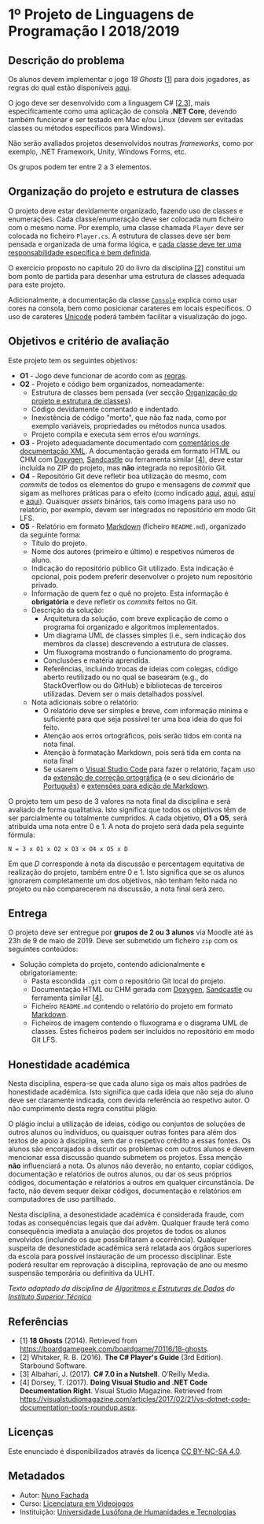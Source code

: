 <!--
1º Projeto de Linguagens de Programação I 2018/2019 (c) by Nuno Fachada

1º Projeto de Linguagens de Programação I 2018/2019 is licensed under a
Creative Commons Attribution-NonCommercial-ShareAlike 4.0 International License.

You should have received a copy of the license along with this
work. If not, see <http://creativecommons.org/licenses/by-nc-sa/4.0/>.
-->

# 1º Projeto de Linguagens de Programação I 2018/2019

## Descrição do problema

Os alunos devem implementar o jogo *18 Ghosts* \[[1][ref1]\] para dois
jogadores, as regras do qual estão disponíveis [aqui][regras].

O jogo deve ser desenvolvido com a linguagem C# \[[2][ref2],[3][ref3]\], mais
especificamente como uma aplicação de consola **.NET Core**, devendo também
funcionar e ser testado em Mac e/ou Linux (devem ser evitadas classes ou
métodos específicos para Windows).

Não serão avaliados projetos desenvolvidos noutras _frameworks_, como por
exemplo, .NET Framework, Unity, Windows Forms, etc.

Os grupos podem ter entre 2 a 3 elementos.

<a name="orgclasses"></a>

## Organização do projeto e estrutura de classes

O projeto deve estar devidamente organizado, fazendo uso de classes e
enumerações. Cada classe/enumeração deve ser colocada num ficheiro com o mesmo
nome. Por exemplo, uma classe chamada `Player` deve ser colocada no ficheiro
`Player.cs`. A estrutura de classes deve ser bem pensada e organizada de uma
forma lógica, e [cada classe deve ter uma responsabilidade específica e bem
definida][SRP].

O exercício proposto no capítulo 20 do livro da disciplina [\[2\]](#ref2)
constitui um bom ponto de partida para desenhar uma estrutura de classes
adequada para este projeto.

Adicionalmente, a documentação da classe [`Console`] explica como usar cores na consola, bem como posicionar carateres em locais específicos. O uso de
carateres [Unicode] poderá também facilitar a visualização do jogo.

<a name="objetivos"></a>

## Objetivos e critério de avaliação

Este projeto tem os seguintes objetivos:

* **O1** - Jogo deve funcionar de acordo com as [regras].
* **O2** - Projeto e código bem organizados, nomeadamente:
  * Estrutura de classes bem pensada (ver secção [Organização do projeto e
    estrutura de classes](#orgclasses)).
  * Código devidamente comentado e indentado.
  * Inexistência de código "morto", que não faz nada, como por exemplo
    variáveis, propriedades ou métodos nunca usados.
  * Projeto compila e executa sem erros e/ou *warnings*.
* **O3** - Projeto adequadamente documentado com
  [comentários de documentação XML][XML]. A documentação gerada em formato HTML
  ou CHM com [Doxygen], [Sandcastle] ou ferramenta similar \[[4][ref4]\], deve
  estar incluída no ZIP do projeto, mas **não** integrada no repositório Git.
* **O4** - Repositório Git deve refletir boa utilização do mesmo, com *commits*
  de todos os elementos do grupo e mensagens de *commit* que sigam as melhores
  práticas para o efeito (como indicado
  [aqui](https://chris.beams.io/posts/git-commit/),
  [aqui](https://gist.github.com/robertpainsi/b632364184e70900af4ab688decf6f53),
  [aqui](https://github.com/erlang/otp/wiki/writing-good-commit-messages) e
  [aqui](https://stackoverflow.com/questions/2290016/git-commit-messages-50-72-formatting)).
  Quaisquer *assets* binários, tais como imagens para uso no relatório,
  por exemplo, devem ser integrados no repositório em modo Git LFS.
* **O5** - Relatório em formato [Markdown] (ficheiro `README.md`), organizado
  da seguinte forma:
  * Título do projeto.
  * Nome dos autores (primeiro e último) e respetivos números de aluno.
  * Indicação do repositório público Git utilizado. Esta indicação é opcional,
    pois podem preferir desenvolver o projeto num repositório privado.
  * Informação de quem fez o quê no projeto. Esta informação é **obrigatória**
    e deve refletir os *commits* feitos no Git.
  * Descrição da solução:
    * Arquitetura da solução, com breve explicação de como o programa foi
      organizado e algoritmos implementados.
    * Um diagrama UML de classes simples (i.e., sem indicação dos membros da
      classe) descrevendo a estrutura de classes.
    * Um fluxograma mostrando o funcionamento do programa.
    * Conclusões e matéria aprendida.
    * Referências, incluindo trocas de ideias com colegas, código aberto
      reutilizado ou no qual se basearam (e.g., do StackOverflow ou do GitHub)
      e bibliotecas de terceiros utilizadas. Devem ser o mais detalhados
      possível.
  * Nota adicionais sobre o relatório:
    * O relatório deve ser simples e breve, com informação mínima e suficiente
      para que seja possível ter uma boa ideia do que foi feito.
    * Atenção aos erros ortográficos, pois serão tidos em conta na nota final.
    * Atenção à formatação Markdown, pois será tida em conta na nota final
    * Se usarem o [Visual Studio Code] para fazer o relatório, façam uso da
      [extensão de correção ortográfica][VSCodeSpellCheck]
      (e o seu dicionário de [Português][VSCodeSpellCheckPT]) e [extensões para
      edição de Markdown][VSCodeMarkdown].

O projeto tem um peso de 3 valores na nota final da disciplina e será avaliado
de forma qualitativa. Isto significa que todos os objetivos têm de ser
parcialmente ou totalmente cumpridos. A cada objetivo, **O1** a **O5**, será
atribuída uma nota entre 0 e 1. A nota do projeto será dada pela seguinte
fórmula:

`N = 3 x O1 x O2 x O3 x O4 x O5 x D`

Em que *D* corresponde à nota da discussão e percentagem equitativa de
realização do projeto, também entre 0 e 1. Isto significa que se os alunos
ignorarem completamente um dos objetivos, não tenham feito nada no projeto ou
não comparecerem na discussão, a nota final será zero.

## Entrega

O projeto deve ser entregue por **grupos de 2 ou 3 alunos** via Moodle até às
23h de 9 de maio de 2019. Deve ser submetido um ficheiro `zip` com os seguintes
conteúdos:

* Solução completa do projeto, contendo adicionalmente e obrigatoriamente:
  * Pasta escondida `.git` com o repositório Git local do projeto.
  * Documentação HTML ou CHM gerada com [Doxygen], [Sandcastle] ou ferramenta
    similar \[[4][ref4]\].
  * Ficheiro `README.md` contendo o relatório do projeto em formato [Markdown].
  * Ficheiros de imagem contendo o fluxograma e o diagrama UML de classes.
    Estes ficheiros podem ser incluídos no repositório em modo Git LFS.

## Honestidade académica

Nesta disciplina, espera-se que cada aluno siga os mais altos padrões de
honestidade académica. Isto significa que cada ideia que não seja do
aluno deve ser claramente indicada, com devida referência ao respetivo
autor. O não cumprimento desta regra constitui plágio.

O plágio inclui a utilização de ideias, código ou conjuntos de soluções
de outros alunos ou indivíduos, ou quaisquer outras fontes para além
dos textos de apoio à disciplina, sem dar o respetivo crédito a essas
fontes. Os alunos são encorajados a discutir os problemas com outros
alunos e devem mencionar essa discussão quando submetem os projetos.
Essa menção **não** influenciará a nota. Os alunos não deverão, no
entanto, copiar códigos, documentação e relatórios de outros alunos, ou dar os
seus próprios códigos, documentação e relatórios a outros em qualquer
circunstância. De facto, não devem sequer deixar códigos, documentação e
relatórios em computadores de uso partilhado.

Nesta disciplina, a desonestidade académica é considerada fraude, com
todas as consequências legais que daí advêm. Qualquer fraude terá como
consequência imediata a anulação dos projetos de todos os alunos envolvidos
(incluindo os que possibilitaram a ocorrência). Qualquer suspeita de
desonestidade académica será relatada aos órgãos superiores da escola
para possível instauração de um processo disciplinar. Este poderá
resultar em reprovação à disciplina, reprovação de ano ou mesmo suspensão
temporária ou definitiva da ULHT.

*Texto adaptado da disciplina de [Algoritmos e
Estruturas de Dados][aed] do [Instituto Superior Técnico][ist]*

## Referências

* <a name="ref1">\[1\]</a> **18 Ghosts** (2014). Retrieved from
  <https://boardgamegeek.com/boardgame/70116/18-ghosts>.
* <a name="ref2">\[2\]</a> Whitaker, R. B. (2016). **The C# Player's Guide**
  (3rd Edition). Starbound Software.
* <a name="ref3">\[3\]</a> Albahari, J. (2017). **C# 7.0 in a Nutshell**.
  O’Reilly Media.
* <a name="ref4">\[4\]</a> Dorsey, T. (2017). **Doing Visual Studio and .NET
  Code Documentation Right**. Visual Studio Magazine. Retrieved from
  <https://visualstudiomagazine.com/articles/2017/02/21/vs-dotnet-code-documentation-tools-roundup.aspx>.

## Licenças

Este enunciado é disponibilizados através da licença [CC BY-NC-SA 4.0][].

## Metadados

* Autor: [Nuno Fachada][]
* Curso:  [Licenciatura em Videojogos][lamv]
* Instituição: [Universidade Lusófona de Humanidades e Tecnologias][ULHT]

[ref1]:#ref1
[ref2]:#ref2
[ref3]:#ref3
[ref4]:#ref4
[ref5]:#ref5
[regras]:https://boardgamegeek.com/file/download_redirect/d60f8199452cc48bf2d3d4e60dcaf48de484f3e2e1f5d108/18GHOSTS_EN_r1.pdf
[CC BY-NC-SA 4.0]:https://creativecommons.org/licenses/by-nc-sa/4.0/
[lamv]:https://www.ulusofona.pt/licenciatura/videojogos
[Nuno Fachada]:https://github.com/fakenmc
[ULHT]:https://www.ulusofona.pt/
[aed]:https://fenix.tecnico.ulisboa.pt/disciplinas/AED-2/2009-2010/2-semestre/honestidade-academica
[ist]:https://tecnico.ulisboa.pt/pt/
[Markdown]:https://guides.github.com/features/mastering-markdown/
[Doxygen]:https://www.stack.nl/~dimitri/doxygen/
[Sandcastle]:https://github.com/EWSoftware/SHFB
[KISS]:https://en.wikipedia.org/wiki/KISS_principle
[XML]:https://docs.microsoft.com/dotnet/csharp/codedoc
[SRP]:https://en.wikipedia.org/wiki/Single_responsibility_principle
[`Console`]:https://docs.microsoft.com/dotnet/api/system.console
[Unicode]:https://unicode-table.com/
[Visual Studio Code]:https://code.visualstudio.com/
[VSCodeMarkdown]:https://code.visualstudio.com/docs/languages/markdown
[VSCodeSpellCheck]:https://marketplace.visualstudio.com/items?itemName=streetsidesoftware.code-spell-checker
[VSCodeSpellCheckPT]:https://marketplace.visualstudio.com/items?itemName=streetsidesoftware.code-spell-checker-portuguese
